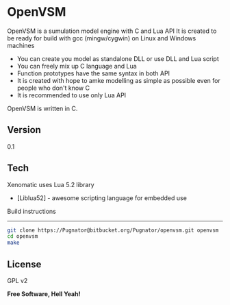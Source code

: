 OpenVSM
=========

OpenVSM is a sumulation model engine with C and Lua API
It is created to be ready for build with gcc (mingw/cygwin) on Linux and Windows machines

  - You can create you model as standalone DLL or use DLL and Lua script
  - You can freely mix up C language and Lua
  - Function prototypes have the same syntax in both API
  - It is created with hope to amke modelling as simple as possible even for people who
  don't know C
  - It is recommended to use only Lua API

OpenVSM is written in C.

Version
----

0.1

Tech
-----------

Xenomatic uses Lua 5.2 library

* [Liblua52] - awesome scripting language for embedded use

Build instructions

--------------

```sh
git clone https://Pugnator@bitbucket.org/Pugnator/openvsm.git openvsm
cd openvsm
make
```


License
----

GPL v2


**Free Software, Hell Yeah!**
